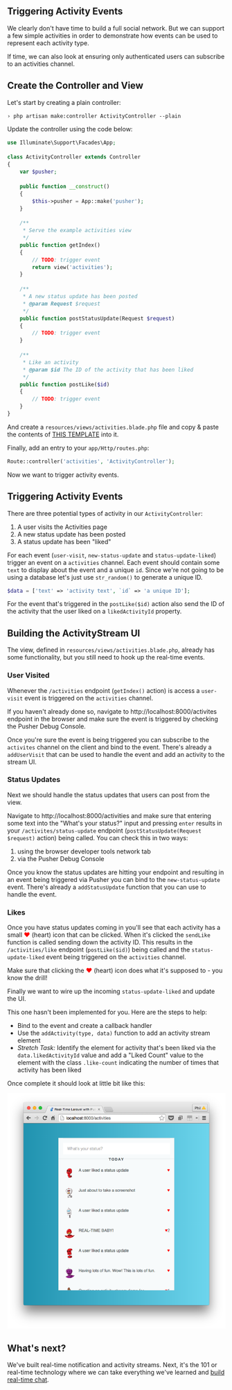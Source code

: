 ## Triggering Activity Events

We clearly don't have time to build a full social network. But we can support a few simple activities in order to demonstrate how events can be used to represent each activity type.

If time, we can also look at ensuring only authenticated users can subscribe to an activities channel.

## Create the Controller and View

<i class="fa fa-rocket fa-2"></i> Let's start by creating a plain controller:

```
› php artisan make:controller ActivityController --plain
```

<i class="fa fa-rocket fa-2"></i> Update the controller using the code below:

```php
use Illuminate\Support\Facades\App;

class ActivityController extends Controller
{
    var $pusher;

    public function __construct()
    {
        $this->pusher = App::make('pusher');
    }

    /**
     * Serve the example activities view
     */
    public function getIndex()
    {
        // TODO: trigger event
        return view('activities');
    }

    /**
     * A new status update has been posted
     * @param Request $request
     */
    public function postStatusUpdate(Request $request)
    {
        // TODO: trigger event
    }

    /**
     * Like an activity
     * @param $id The ID of the activity that has been liked
     */
    public function postLike($id)
    {
        // TODO: trigger event
    }
}
```

<i class="fa fa-rocket fa-2"></i> And create a `resources/views/activities.blade.php` file and copy & paste the contents of [THIS TEMPLATE](#) into it.

<i class="fa fa-rocket fa-2"></i> Finally, add an entry to your `app/Http/routes.php`:

```php
Route::controller('activities', 'ActivityController');
```

Now we want to trigger activity events.

## Triggering Activity Events

There are three potential types of activity in our `ActivityController`:

1. A user visits the Activities page
2. A new status update has been posted
3. A status update has been "liked"

<i class="fa fa-rocket fa-2"></i> For each event (`user-visit`, `new-status-update` and `status-update-liked`) trigger an event on a `activities` channel. Each event should contain some `text` to display about the event and a unique `id`. Since we're not going to be using a database let's just use `str_random()` to generate a unique ID.

```php
$data = ['text' => 'activity text', `id` => 'a unique ID'];
```

<i class="fa fa-rocket fa-2"></i> For the event that's triggered in the `postLike($id)` action also send the ID of the activity that the user liked on a `likedActivityId` property.

## Building the ActivityStream UI

The view, defined in `resources/views/activities.blade.php`, already has some functionality, but you still need to hook up the real-time events.

### User Visited

Whenever the `/activities` endpoint (`getIndex()` action) is access a `user-visit` event is triggered on the `activities` channel. 

<i class="fa fa-rocket fa-2"></i> If you haven't already done so, navigate to http://localhost:8000/activites endpoint in the browser and make sure the event is triggered by checking the Pusher Debug Console.

<i class="fa fa-rocket fa-2"></i> Once you're sure the event is being triggered you can subscribe to the `activites` channel on the client and bind to the event. There's already a `addUserVisit` that can be used to handle the event and add an activity to the stream UI.

### Status Updates

Next we should handle the status updates that users can post from the view.

<i class="fa fa-rocket fa-2"></i> Navigate to http://localhost:8000/activities and make sure that entering some text into the "What's your status?" input and pressing `enter` results in your `/activites/status-update` endpoint (`postStatusUpdate(Request $request)` action) being called. You can check this in two ways:

1. using the browser developer tools network tab
2. via the Pusher Debug Console

<i class="fa fa-rocket fa-2"></i> Once you know the status updates are hitting your endpoint and resulting in an event being triggered via Pusher you can bind to the `new-status-update` event. There's already a `addStatusUpdate` function that you can use to handle the event.

### Likes

Once you have status updates coming in you'll see that each activity has a small <span style="color:red;">&hearts;</span> (heart) icon that can be clicked. When it's clicked the `sendLike` function is called sending down the activity ID. This results in the `/activities/like` endpoint (`postLike($id)`) being called and the `status-update-liked` event being triggered on the `activities` channel.

<i class="fa fa-rocket fa-2"></i> Make sure that clicking the <span style="color:red;">&hearts;</span> (heart) icon does what it's supposed to - you know the drill!

Finally we want to wire up the incoming `status-update-liked` and update the UI. 

<i class="fa fa-rocket fa-2"></i> This one hasn't been implemented for you. Here are the steps to help:

* Bind to the event and create a callback handler
* Use the `addActivity(type, data)` function to add an activity stream element
* *Stretch Task:* Identify the element for activity that's been liked via the `data.likedActivityId` value and add a "Liked Count" value to the element with the class `.like-count` indicating the number of times that activity has been liked

Once complete it should look at little bit like this:

![Activity Streams workshop example](/assets/img/activity-streams-screenshot.png)

## What's next?

We've built real-time notification and activity streams. Next, it's the 101 or real-time technology where we can take everything we've learned and [build real-time chat](../chat).
